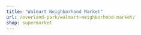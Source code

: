 ```yaml
---
title: "Walmart Neighborhood Market"
url: /overland-park/walmart-neighborhood-market/
shop: supermarket
---
```

